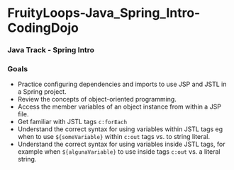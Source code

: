 # FruityLoops-Java_Spring_Intro-CodingDojo
### Java Track - Spring Intro
### Goals
* Practice configuring dependencies and imports to use JSP and JSTL in a Spring project.
* Review the concepts of object-oriented programming.
* Access the member variables of an object instance from within a JSP file. 
* Get familiar with JSTL tags ```c:forEach``` 
* Understand the correct syntax for using variables within JSTL tags eg when to use  ```${someVariable}``` within   ```c:out```  tags vs. to string literal.
* Understand the correct syntax for using variables inside JSTL tags, for example when ```${algunaVariable}``` to use inside tags ```c:out``` vs. a literal string. 
